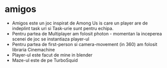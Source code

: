 # amigos

- Amigos este un joc inspirat de Among Us is care un player are de indeplint task uri si Task-urie sunt pentru echipa.
- Pentru partea de Multiplayer am folosit photon - momentan la inceperea scenei de joc se instantiaza player-ul
- Pentru partea de first-person si camera-movement (in 360) am folosit libraria Cinemachine
- Player-ul este facut de mine in blender
- Maze-ul este de pe TurboSquid
